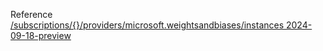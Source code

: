 Reference [/subscriptions/{}/providers/microsoft.weightsandbiases/instances 2024-09-18-preview](/Resources/mgmt-plane/L3N1YnNjcmlwdGlvbnMve30vcHJvdmlkZXJzL21pY3Jvc29mdC53ZWlnaHRzYW5kYmlhc2VzL2luc3RhbmNlcw==/2024-09-18-preview.xml)
